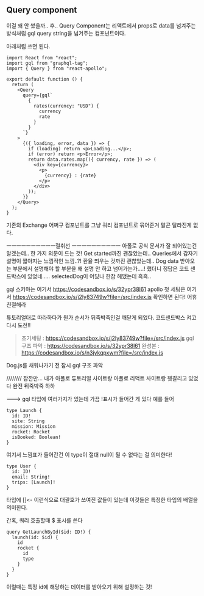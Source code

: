 ## Query component

이걸 왜 안 썼을까.. 후..
Query Component는 리액트에서 props로 data를 넘겨주는 방식처럼 gql query string을 넘겨주는 컴포넌트이다.

아래처럼 쓰면 된다.

```
import React from "react";
import gql from "graphql-tag";
import { Query } from "react-apollo";

export default function () {
  return (
    <Query
      query={gql`
        {
          rates(currency: "USD") {
            currency
            rate
          }
        }
      `}
    >
      {({ loading, error, data }) => {
        if (loading) return <p>Loading...</p>;
        if (error) return <p>Error</p>;
        return data.rates.map(({ currency, rate }) => (
          <div key={currency}>
            <p>
              {currency} : {rate}
            </p>
          </div>
        ));
      }}
    </Query>
  );
}
```

기존의 Exchange 어쩌구 컴포넌트를 그냥 쿼리 컴포넌트로 묶어준거 말곤 달라진게 없다.

ㅡㅡㅡㅡㅡㅡㅡㅡㅡㅡ절취선 ㅡㅡㅡㅡㅡㅡㅡㅡㅡㅡ
아폴로 공식 문서가 잘 되어있는건 알겠는데.. 한 가지 의문이 드는 것!
Get started까진 괜찮았는데.. Queries에서 갑자기 설명이 짧아지는 느낌적인 느낌..?!
환율 띄우는 것까진 괜찮았는데.. Dog data 받아오는 부분에서 설명해야 할 부분을 왜 설명 안 하고 넘어가는가....!
했더니 정답은 코드 샌드박스에 있었네..... selectedDog이 어딨나 한참 헤맸는데 흑흑..

gql 스키마는 여기서 https://codesandbox.io/s/32ypr38l61
apollo 첫 세팅은 여기서 https://codesandbox.io/s/j2ly83749w?file=/src/index.js
확인하면 된다! 어휴 친절해라

튜토리얼대로 따라하다가 뭔가 순서가 뒤죽박죽인걸 깨닫게 되었다.
코드샌드박스 켜고 다시 도전!!

> 초기세팅 : https://codesandbox.io/s/j2ly83749w?file=/src/index.js
> gql 구조 파악 : https://codesandbox.io/s/32ypr38l61
> 완성본 : https://codesandbox.io/s/n3jykqpxwm?file=/src/index.js

Dog.js를 채워나가기 전 잠시 gql 구조 파악

//////// 잠깐만...
내가 아폴로 튜토리얼 사이트랑 아폴로 리액트 사이트랑 헷갈리고 있었다 완전 뒤죽박죽 하하

---> gql 타입에 여러가지가 있는데 가끔 !표시가 들어간 게 있다
예를 들어

```
type Launch {
  id: ID!
  site: String
  mission: Mission
  rocket: Rocket
  isBooked: Boolean!
}
```

여기서 느낌표가 들어간건 이 type이 절대 null이 될 수 없다는 걸 의미한다!

```
type User {
  id: ID!
  email: String!
  trips: [Launch]!
}
```

타입에 []<- 이런식으로 대괄호가 쓰여진 값들이 있는데
이것들은 특정한 타입의 배열을 의미한다.

간혹, 쿼리 호출할때 \$ 표시를 쓴다

```
query GetLaunchById($id: ID!) {
  launch(id: $id) {
    id
    rocket {
      id
      type
    }
  }
}
```

이럴때는 특정 id에 해당하는 데이터를 받아오기 위해 설정하는 것!
